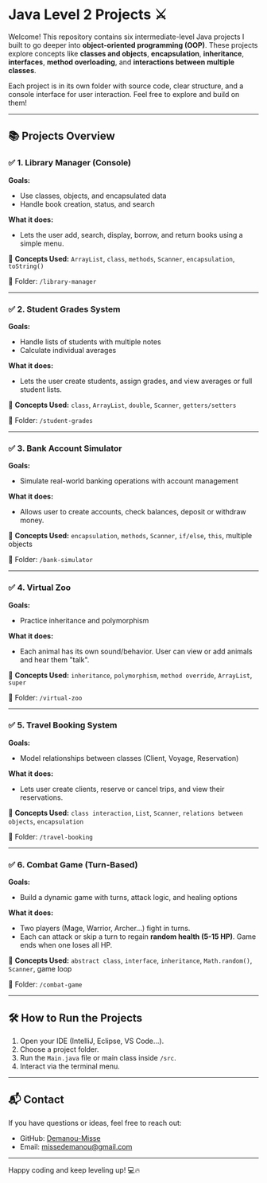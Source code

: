 # Java Level 2 Projects ⚔️

Welcome! This repository contains six intermediate-level Java projects I built to go deeper into **object-oriented programming (OOP)**. These projects explore concepts like **classes and objects**, **encapsulation**, **inheritance**, **interfaces**, **method overloading**, and **interactions between multiple classes**.

Each project is in its own folder with source code, clear structure, and a console interface for user interaction. Feel free to explore and build on them!

---

## 📚 Projects Overview

### ✅ 1. Library Manager (Console)

**Goals:**

* Use classes, objects, and encapsulated data
* Handle book creation, status, and search

**What it does:**

* Lets the user add, search, display, borrow, and return books using a simple menu.

📌 **Concepts Used:** `ArrayList`, `class`, `methods`, `Scanner`, `encapsulation`, `toString()`

📂 Folder: `/library-manager`

---

### ✅ 2. Student Grades System

**Goals:**

* Handle lists of students with multiple notes
* Calculate individual averages

**What it does:**

* Lets the user create students, assign grades, and view averages or full student lists.

📌 **Concepts Used:** `class`, `ArrayList`, `double`, `Scanner`, `getters/setters`

📂 Folder: `/student-grades`

---

### ✅ 3. Bank Account Simulator

**Goals:**

* Simulate real-world banking operations with account management

**What it does:**

* Allows user to create accounts, check balances, deposit or withdraw money.

📌 **Concepts Used:** `encapsulation`, `methods`, `Scanner`, `if/else`, `this`, multiple objects

📂 Folder: `/bank-simulator`

---

### ✅ 4. Virtual Zoo

**Goals:**

* Practice inheritance and polymorphism

**What it does:**

* Each animal has its own sound/behavior. User can view or add animals and hear them "talk".

📌 **Concepts Used:** `inheritance`, `polymorphism`, `method override`, `ArrayList`, `super`

📂 Folder: `/virtual-zoo`

---

### ✅ 5. Travel Booking System

**Goals:**

* Model relationships between classes (Client, Voyage, Reservation)

**What it does:**

* Lets user create clients, reserve or cancel trips, and view their reservations.

📌 **Concepts Used:** `class interaction`, `List`, `Scanner`, `relations between objects`, `encapsulation`

📂 Folder: `/travel-booking`

---

### ✅ 6. Combat Game (Turn-Based)

**Goals:**

* Build a dynamic game with turns, attack logic, and healing options

**What it does:**

* Two players (Mage, Warrior, Archer...) fight in turns.
* Each can attack or skip a turn to regain **random health (5-15 HP)**. Game ends when one loses all HP.

📌 **Concepts Used:** `abstract class`, `interface`, `inheritance`, `Math.random()`, `Scanner`, game loop

📂 Folder: `/combat-game`

---

## 🛠️ How to Run the Projects

1. Open your IDE (IntelliJ, Eclipse, VS Code...).
2. Choose a project folder.
3. Run the `Main.java` file or main class inside `/src`.
4. Interact via the terminal menu.

---

## 📬 Contact

If you have questions or ideas, feel free to reach out:

* GitHub: [Demanou-Misse](https://github.com/Demanou-Misse)
* Email: [missedemanou@gmail.com](mailto:missedemanou@gmail.com)

---

Happy coding and keep leveling up! 💻🔥


